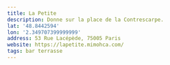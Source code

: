 ```yaml
---
title: La Petite
description: Donne sur la place de la Contrescarpe.
lat: '48.8442594'
lon: '2.349707399999999'
address: 53 Rue Lacépède, 75005 Paris
website: https://lapetite.mimohca.com/
tags: bar terrasse
---
```

